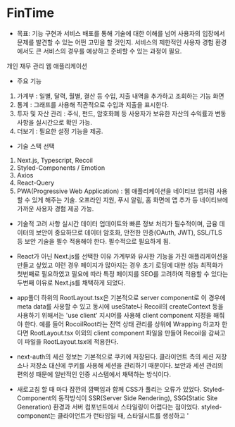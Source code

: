 # FinTime

- 목표: 기능 구현과 서비스 배포를 통해 기술에 대한 이해를 넘어 사용자의 입장에서 문제를 발견할 수 있는 어떤 고민을 할 것인지.
  서비스의 제한적인 사용자 경험 환경에서도 큰 서비스의 경우를 예상하고 준비할 수 있는 과정이 필요.

개인 재무 관리 웹 애플리케이션

- 주요 기능

1. 가계부 :
   일별, 달력, 월별, 결산 등 수입, 지출 내역을 추가하고 조회하는 기능 화면
2. 통계 :
   그래프를 사용해 직관적으로 수입과 지출을 표시한다.
3. 투자 및 자산 관리 :
   주식, 펀드, 암호화폐 등 사용자가 보유한 자산의 수익률과 변동 사항을 실시간으로 확인 가능.
4. 더보기 :
   필요한 설정 기능을 제공.

- 기술 스택 선택

1. Next.js, Typescript, Recoil
2. Styled-Components / Emotion
3. Axios
4. React-Query
5. PWA(Progressive Web Application) : 웹 애플리케이션을 네이티브 앱처럼 사용할 수 있게
   해주는 기술. 오프라인 지원, 푸시 알림, 홈 화면에 앱 추가 등 네이티브에 가까운 사용자 경험 제공 가능.

- 기술적 고려 사항
  실시간 데이터 업데이트와 빠른 정보 처리가 필수적이며, 금융 데이터의 보안이 중요하므로 데이터 암호화, 안전한 인증(OAuth, JWT), SSL/TLS 등 보안 기술을 필수 적용해야 한다.
  필수적으로 필요하게 됨.

- React가 아닌 Next.js를 선택한 이유
  가계부와 유사한 기능을 가진 애플리케이션을 만들고 싶었고 이런 경우 페이지가 많아지는 경우 초기 로딩에 대한 성능 최적화가 첫번째로 필요하였고 필요에 따라 특정 페이지를 SEO를 고려하여
  적용할 수 있다는 두번째 이유로 Next.js를 채택하게 되었다.

- app폴더 하위의 RootLayout.tsx은 기본적으로 server component로 이 경우에 meta data를 사용할 수 있고 동시에 useState나 Recoil의 createContext 등을 사용하기 위해서는 'use client' 지시어를 사용해 client component 지정을 해줘야 한다. 예를 들어 RocoilRoot라는 전역 상태 관리를 상위에 Wrapping 하고자 한다면 RootLayout.tsx 이외의 client component 파일을 만들어 Recoil을 감싸고 이 파일을 RootLayout.tsx에 적용한다.

- next-auth의 세션 정보는 기본적으로 쿠키에 저장된다. 클라이언트 측의 세션 저장소나 저장소 대신에 쿠키를 사용해 세션을 관리하기 때문이다. 보안과 세션 관리의 편의성 때문에 일반적인 인증 시스템에서 채택하는 방식이다.

- 새로고침 할 때 마다 잠깐의 깜빡임과 함께 CSS가 풀리는 오류가 있었다.
  Styled-Component의 동작방식이 SSR(Server Side Rendering), SSG(Static Site Generation) 환경과 서버 컴포넌트에서 스타일링이 어렵다는 점이었다.
  styled-component는 클라이언트가 런타임일 때, 스타일시트를 생성하고 '<style/>' 요소로 DOM에 주입한다. 프로젝트가 실행 중일 때 DOM요소에 주입되는 것이다. 서버사이드에서 동작하게 된다면 서버에서 HTML이 생성되고 style은 클라이언트 런타임 때 생성되고 주입되므로 잠깐의 시간동안 깜빡임이 존재하는 것이다.

- 브라우저에서 JWT Verification Error: JsonWebTokenError: jwt malformed 에러가 발생하는 이유는, NextAuth에서 기본적으로 생성된 암호화된(Encrypted) 세션 토큰을 직접 jwt.verify()로 검증할 수 없기 때문이다. NextAuth는 next-auth.session-token이라는 암호화된 토큰을 사용한다. 이 토큰은 JWT가 아닌 JWE(JSON Web Encryption) 형식으로, 암호화가 적용되어 있으며 jsonwebtoken 라이브러리로는 직접 검증할 수 없다.

- 서버 컴포넌트의 fetch data를 props를 통해 클라이언트 컴포넌트로 넘겨주려 할 때 data에 undefined가 나타나 이 문제를 해결하는데 오랜 시간이 걸렸으나 해결할 수 있던 방법은 서버 컴포넌트는 layout.tsx, 클라이언트는 page.tsx 파일을 사용해야 한다. 반대로 사용하고 있었던 것...

- 추가 데이터 요청시 SSR 방식 고민 : 네트워크 비용과 서버 부하 증가, 응답 대기 시간에 따라 사용자 경험 우려

  > 서버 컴포넌트에서 초기 데이터를 로드하고, 클라이언트 컴포넌트에서 URL 쿼리 파라미터의 변경을 감지하여 추가 데이터를 갱신하는 방식으로 사용.

- 전형적인 Next.js 애플리케이션은 요청 Header에 Authorization을 포함시키는 것보다 next-auth 방식이라면 route.ts에서 getToken으로, 서버 컴퍼넌트 layout.tsx에서 getServerSession으로 session 유효성 검사와 필요한 값을 사용할 수 있다.

- 서버와 클라이언트에서 유효성 검사 분리:
  서버: middleware와 getServerSession으로 세션 유효성 검사.
  클라이언트: useSession으로 실시간 세션 상태 관리.

- 브라우저의 페이지 요청에서는 next-auth 쿠키가 자동으로 포함되지만, API 요청에서는 클라이언트 측 fetch 함수에서 credentials: "include"를 사용하지 않으면 쿠키가 전송되지 않을 수 있다.

